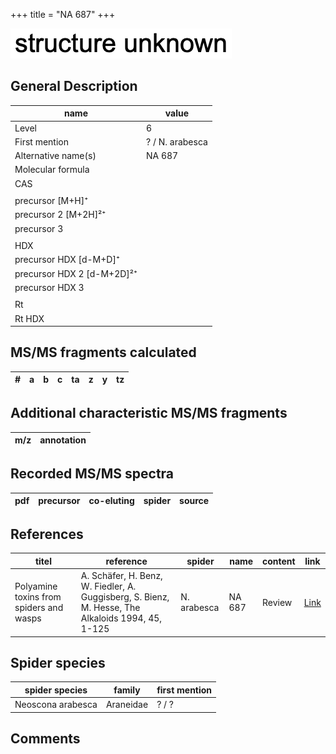 +++
title = "NA 687"
+++

![](/img/2.png)

## General Description

| name                       | value           |
|----------------------------|-----------------|
| Level                      | 6               |
| First mention              | ? / N. arabesca |
| Alternative name(s)        | NA 687          |
| Molecular formula          |                 |
| CAS                        |                 |
|                            |                 |
| precursor   [M+H]⁺         |                 |
| precursor 2 [M+2H]²⁺       |                 |
| precursor 3                |                 |
|                            |                 |
| HDX                        |                 |
| precursor HDX   [d-M+D]⁺   |                 |
| precursor HDX 2 [d-M+2D]²⁺ |                 |
| precursor HDX 3            |                 |
|                            |                 |
| Rt                         |                 |
| Rt HDX                     |                 |

## MS/MS fragments calculated

| # | a         | b         | c         | ta        | z         | y         | tz        |
|---|-----------|-----------|-----------|-----------|-----------|-----------|-----------|

## Additional characteristic MS/MS fragments

| m/z       | annotation |
|-----------|------------|

## Recorded MS/MS spectra

| pdf | precursor | co-eluting  | spider    | source                       |
|-----|-----------|-------------|-----------|------------------------------|

## References

| titel                                                                                     | reference                                                                                         | spider     | name   | content          | link                                                  |
|-------------------------------------------------------------------------------------------|---------------------------------------------------------------------------------------------------|------------|--------|------------------|-------------------------------------------------------|
| Polyamine toxins from spiders and wasps                                                              | A. Schäfer, H. Benz, W. Fiedler, A. Guggisberg, S. Bienz, M. Hesse, The Alkaloids 1994, 45, 1-125             | N. arabesca  | NA 687  | Review                           | [Link](https://doi.org/10.1016/S0099-9598(08)60276-X) |

## Spider species

| spider species    | family    | first mention |
|-------------------|-----------|---------------|
| Neoscona arabesca | Araneidae | ? / ?         |

## Comments